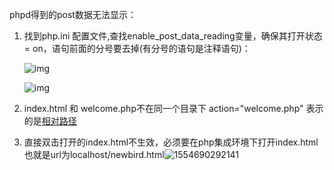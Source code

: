 phpd得到的post数据无法显示：

1. 找到php.ini 配置文件,查找enable_post_data_reading变量，确保其打开状态= on，语句前面的分号要去掉(有分号的语句是注释语句)：

    

   ![img]()

    

   ![img](https://img-blog.csdn.net/20161121204139905)

2. index.html 和 welcome.php不在同一个目录下 
   action="welcome.php" 表示的是[相对路径](https://www.baidu.com/s?wd=%E7%9B%B8%E5%AF%B9%E8%B7%AF%E5%BE%84&tn=SE_PcZhidaonwhc_ngpagmjz&rsv_dl=gh_pc_zhidao) 

3. 直接双击打开的index.html不生效，必须要在php集成环境下打开index.html 也就是url为localhost/newbird.html![1554690292141](C:\Users\goodluck\AppData\Roaming\Typora\typora-user-images\1554690292141.png)

   